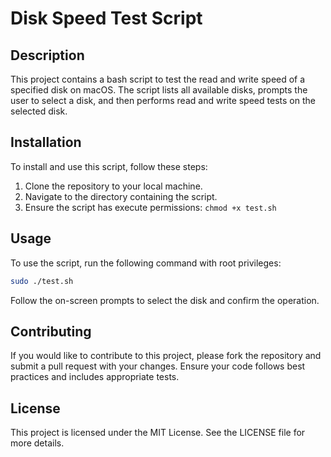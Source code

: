 # Disk Speed Test Script

## Description
This project contains a bash script to test the read and write speed of a specified disk on macOS. The script lists all available disks, prompts the user to select a disk, and then performs read and write speed tests on the selected disk.

## Installation
To install and use this script, follow these steps:
1. Clone the repository to your local machine.
2. Navigate to the directory containing the script.
3. Ensure the script has execute permissions: `chmod +x test.sh`

## Usage
To use the script, run the following command with root privileges:
```bash
sudo ./test.sh
```
Follow the on-screen prompts to select the disk and confirm the operation.

## Contributing
If you would like to contribute to this project, please fork the repository and submit a pull request with your changes. Ensure your code follows best practices and includes appropriate tests.

## License
This project is licensed under the MIT License. See the LICENSE file for more details.
